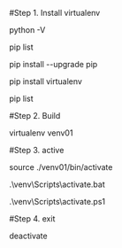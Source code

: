 #Step 1. Install virtualenv

python -V

pip list

pip install --upgrade pip

pip install virtualenv

pip list

#Step 2. Build

virtualenv venv01

#Step 3. active

source ./venv01/bin/activate

.\venv\Scripts\activate.bat

.\venv\Scripts\activate.ps1

#Step 4. exit

deactivate